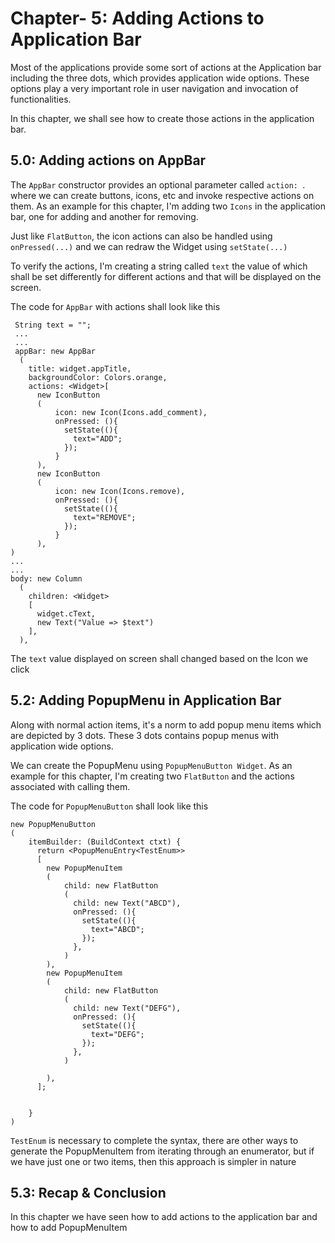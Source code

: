 # Chapter- 5: Adding Actions to Application Bar

Most of the applications provide some sort of actions at the Application bar including the three dots, which provides application wide options.  These options play a very important role in user navigation and invocation of functionalities.

In this chapter, we shall see how to create those actions in the application bar.

## 5.0: Adding actions on AppBar

The `AppBar` constructor provides an optional parameter called `action: `. where we can create buttons, icons, etc and invoke respective actions on them. As an example for this chapter, I'm adding two `Icons` in the application bar, one for adding and another for removing.

Just like `FlatButton`, the icon actions can also be handled using `onPressed(...)` and we can redraw the Widget using `setState(...)`

To verify the actions, I'm creating a string called `text` the value of which shall be set differently for different actions and that will be displayed on the screen.

The code for `AppBar` with actions shall look like this

```
 String text = "";
 ...
 ...
 appBar: new AppBar
  (
    title: widget.appTitle,
    backgroundColor: Colors.orange,
    actions: <Widget>[
      new IconButton
      (
          icon: new Icon(Icons.add_comment),
          onPressed: (){
            setState((){
              text="ADD";
            });
          }
      ),
      new IconButton
      (
          icon: new Icon(Icons.remove),
          onPressed: (){
            setState((){
              text="REMOVE";
            });
          }
      ),
)
...
...
body: new Column
  (
    children: <Widget>
    [
      widget.cText,
      new Text("Value => $text")
    ],
  ),

```
The `text` value displayed on screen shall changed based on the Icon we click

## 5.2: Adding PopupMenu in Application Bar

Along with normal action items, it's a norm to add popup menu items which are depicted by 3 dots. These 3 dots contains popup menus with application wide options.

We can create the PopupMenu using `PopupMenuButton Widget`. As an example for this chapter, I'm creating two `FlatButton` and the actions associated with calling them. 

The code for `PopupMenuButton` shall look like this

```
new PopupMenuButton
(
    itemBuilder: (BuildContext ctxt) {
      return <PopupMenuEntry<TestEnum>>
      [
        new PopupMenuItem
        (
            child: new FlatButton
            (
              child: new Text("ABCD"),
              onPressed: (){
                setState((){
                  text="ABCD";
                });
              },
            )
        ),
        new PopupMenuItem
        (
            child: new FlatButton
            (
              child: new Text("DEFG"),
              onPressed: (){
                setState((){
                  text="DEFG";
                });
              },
            )

        ),
      ];


    }
)

``` 

`TestEnum` is necessary to complete the syntax, there are other ways to generate the PopupMenuItem from iterating through an enumerator, but if we have just one or two items, then this approach is simpler in nature

## 5.3: Recap & Conclusion

In this chapter we have seen how to add actions to the application bar and how to add PopupMenuItem


